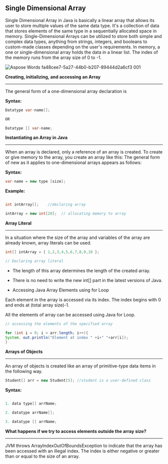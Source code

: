 


## Single Dimensional Array

Single Dimensional Array in Java is basically a linear array that allows its user to store multiple values of the same data type. It's a collection of data that stores elements of the same type in a sequentially allocated space in memory. Single-Dimensional Arrays can be utilized to store both simple and complex data types, anything from strings, integers, and booleans to custom-made classes depending on the user's requirements. In memory, a one or single-dimensional array holds the data in a linear list. The index of the memory runs from the array size of 0 to -1. 


![Aspose Words fa48cee7-5a27-44b0-b207-89444d2a6cf3 001](https://github.com/rhushikesh2000/JAVA_TUTORIAL_/assets/124034778/b9f0f36c-3626-45e8-b576-6cde980d956d)


**Creating, initializing, and accessing an Array**


---

The general form of a one-dimensional array declaration is

**Syntax:**
~~~java
Datatype var-name[];

OR

Datatype [] var-name;


~~~


**Instantiating an Array in Java**

---

When an array is declared, only a reference of an array is created. To create or give memory to the array, you create an array like this: The general form of new as it applies to one-dimensional arrays appears as follows: 

**Syntax:**
~~~java
var-name = new type [size];
~~~

**Example:**
~~~java

int intArray[];    //declaring array

intArray = new int[20];  // allocating memory to array
~~~


**Array Literal**

---

In a situation where the size of the array and variables of the array are already known, array literals can be used. 
~~~java
int[] intArray = { 1,2,3,4,5,6,7,8,9,10 }; 

// Declaring array literal
~~~
- The length of this array determines the length of the created array.
- There is no need to write the new int[] part in the latest versions of Java.

- Accessing Java Array Elements using for Loop

Each element in the array is accessed via its index. The index begins with 0 and ends at (total array size)-1. 

All the elements of array can be accessed using Java for Loop.
~~~java
// accessing the elements of the specified array

for (int i = 0; i < arr.length; i++){
System. out.println("Element at index " +i+" "+arr[i]);
}
~~~

**Arrays of Objects**

---

An array of objects is created like an array of primitive-type data items in the following way. 
~~~java
Student[] arr = new Student[5]; //student is a user-defined class
~~~
**Syntax:**
~~~java

1. data type[] arrName;

2. datatype arrName[];

3. datatype [] arrName;

~~~

**What happens if we try to access elements outside the array size?**

---

JVM throws ArrayIndexOutOfBoundsException to indicate that the array has been accessed with an illegal index. The index is either negative or greater than or equal to the size of an array.
